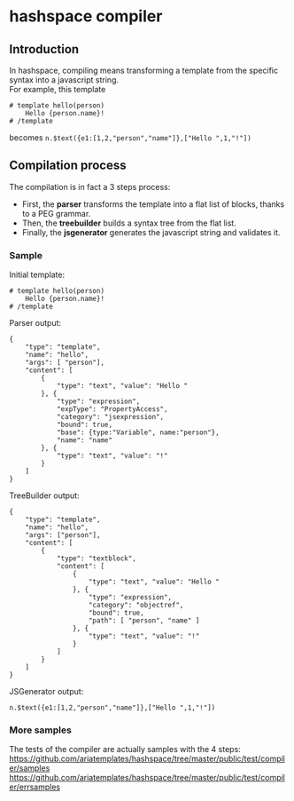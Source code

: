 # hashspace compiler #

## Introduction ##

In hashspace, compiling means transforming a template from the specific syntax into a javascript string.  
For example, this template
```
# template hello(person)
    Hello {person.name}!
# /template
```
becomes `n.$text({e1:[1,2,"person","name"]},["Hello ",1,"!"])`

## Compilation process ##

The compilation is in fact a 3 steps process: 
- First, the **parser** transforms the template into a flat list of blocks, thanks to a PEG grammar.
- Then, the **treebuilder** builds a syntax tree from the flat list.
- Finally, the **jsgenerator** generates the javascript string and validates it.

### Sample ###
Initial template:
```
# template hello(person)
    Hello {person.name}!
# /template
```

Parser output:
```
{
    "type": "template",
    "name": "hello",
    "args": [ "person"],
    "content": [
        { 
            "type": "text", "value": "Hello "
        }, {
            "type": "expression",
            "expType": "PropertyAccess",
            "category": "jsexpression",
            "bound": true,
            "base": {type:"Variable", name:"person"},
            "name": "name"
        }, { 
            "type": "text", "value": "!"
        }
    ]
}
```

TreeBuilder output:
```
{
    "type": "template",
    "name": "hello",
    "args": ["person"],
    "content": [
        {
            "type": "textblock",
            "content": [
                { 
                    "type": "text", "value": "Hello " 
                }, { 
                    "type": "expression", 
                    "category": "objectref",
                    "bound": true, 
                    "path": [ "person", "name" ]
                }, { 
                    "type": "text", "value": "!" 
                }
            ]
        }
    ]
}
```

JSGenerator output:
```
n.$text({e1:[1,2,"person","name"]},["Hello ",1,"!"])
```

### More samples ###
The tests of the compiler are actually samples with the 4 steps:  
https://github.com/ariatemplates/hashspace/tree/master/public/test/compiler/samples  
https://github.com/ariatemplates/hashspace/tree/master/public/test/compiler/errsamples  